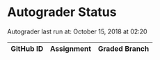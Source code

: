 # Autograder Status
Autograder last run at: October 15, 2018 at 02:20

| GitHub ID | Assignment | Graded Branch |
|-----------|------------|---------------|
